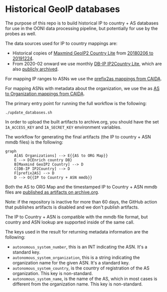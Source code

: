 # Historical GeoIP databases

The purpose of this repo is to build historical IP to country + AS databases
for use in the OONI data processing pipeline, but potentially for use by the
probes as well.

The data sources used for IP to country mappings are:
* Historical copies of [Maxmind GeoIP2 Country Lite](https://dev.maxmind.com/geoip/geolite2-free-geolocation-) from [20180206 to 20191224](https://archive.org/download/maxmind-geolite2-country).
* From 2020-02 onward we use monthly [DB-IP IP2Country Lite](https://db-ip.com/db/download/ip-to-country-lite), which are also [publicly archived](https://archive.org/download/dbip-country-lite).

For mapping IP ranges to ASNs we use the [prefix2as mappings from CAIDA](https://publicdata.caida.org/datasets/routing/routeviews-prefix2as/).

For mapping ASNs with metadata about the organization, we use the as [AS to Organization mappings from CAIDA](https://publicdata.caida.org/datasets/as-organizations/).

The primary entry point for running the full workflow is the following:
```
./update_databases.sh
```

In order to upload the built artifacts to archive.org, you should have the set
`IA_ACCESS_KEY` and `IA_SECRET_KEY` environment variables.

The workflow for generating the final artifacts (the IP to country + ASN mmdb
files) is the following:
```mermaid
graph
    A[AS Organizations] --> E{{AS to ORG Map}}
    E --> D{Enrich country DB}
    B[Maxmind GeoIP2 Country] --> D
    C[DB-IP IP2Country] --> D
    F[prefix2AS] --> D
    D --> O{{IP to Country + ASN mmdb}}
```

Both the AS to ORG Map and the timestamped IP to Country + ASN mmdb files are
[published as artifacts on archive.org](https://archive.org/download/ip2country-as).

Note: if the repository is inactive for more than 60 days, the GitHub action
that publishes artifacts is disabled and we don't publish artifacts.

The IP to Country + ASN is compatible with the mmdb file format, but country
and ASN lookup are supported inside of the same call.

The keys used in the result for returning metadata information are the following:
* `autonomous_system_number`, this is an INT indicating the ASN. It's a standard key.
* `autonomous_system_organization`, this is a string indicating the
  organization name for the given ASN. It's a standard key.
* `autonomous_system_country`, is the country of registration of the AS
  organization. This key is non-standard.
* `autonomous_system_name`, is the name of the AS, which in most cases is
  different from the organization name. This key is non-standard.
